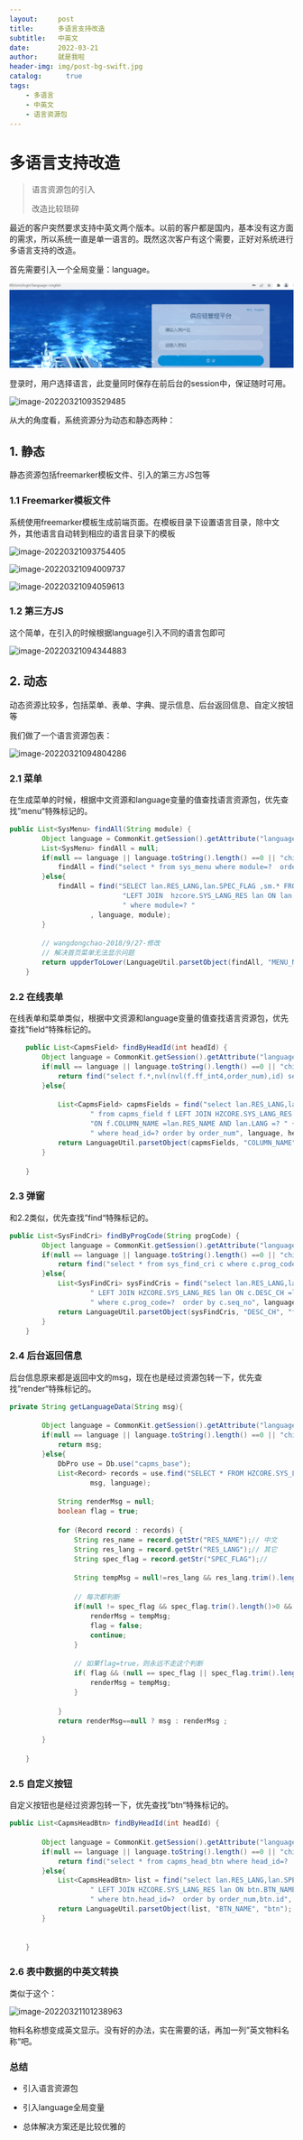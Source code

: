 ```yaml
---
layout:     post
title:      多语言支持改造
subtitle:   中英文
date:       2022-03-21
author:     就是我啦
header-img: img/post-bg-swift.jpg
catalog: 	  true
tags:
    - 多语言    
    - 中英文    
    - 语言资源包
---
```


# 多语言支持改造

> 语言资源包的引入
>
> 改造比较琐碎

最近的客户突然要求支持中英文两个版本。以前的客户都是国内，基本没有这方面的需求，所以系统一直是单一语言的。既然这次客户有这个需要，正好对系统进行多语言支持的改造。

首先需要引入一个全局变量：language。

![image-20220321092957586](/img/images/image-20220321092957586.png)



登录时，用户选择语言，此变量同时保存在前后台的session中，保证随时可用。

![image-20220321093529485](https://gitee.com/shenyao/sohossl/raw/master/images/image-20220321093529485.png)



从大的角度看，系统资源分为动态和静态两种：



## 1. 静态

静态资源包括freemarker模板文件、引入的第三方JS包等



### 1.1 Freemarker模板文件

系统使用freemarker模板生成前端页面。在模板目录下设置语言目录，除中文外，其他语言自动转到相应的语言目录下的模板



![image-20220321093754405](https://gitee.com/shenyao/sohossl/raw/master/images/image-20220321093754405.png)



![image-20220321094009737](https://gitee.com/shenyao/sohossl/raw/master/images/image-20220321094009737.png)



![image-20220321094059613](https://gitee.com/shenyao/sohossl/raw/master/images/image-20220321094059613.png)





### 1.2 第三方JS

这个简单，在引入的时候根据language引入不同的语言包即可

![image-20220321094344883](https://gitee.com/shenyao/sohossl/raw/master/images/image-20220321094344883.png)



## 2. 动态

动态资源比较多，包括菜单、表单、字典、提示信息、后台返回信息、自定义按钮等

我们做了一个语言资源包表：

![image-20220321094804286](https://gitee.com/shenyao/sohossl/raw/master/images/image-20220321094804286.png)



### 2.1 菜单

在生成菜单的时候，根据中文资源和language变量的值查找语言资源包，优先查找”menu“特殊标记的。



~~~java
public List<SysMenu> findAll(String module) {
		Object language = CommonKit.getSession().getAttribute("language");
		List<SysMenu> findAll = null;
		if(null == language || language.toString().length() ==0 || "chinese".equalsIgnoreCase(String.valueOf(language))){
			findAll = find("select * from sys_menu where module=?  order by order_num asc ", module);
		}else{
			findAll = find("SELECT lan.RES_LANG,lan.SPEC_FLAG ,sm.* FROM hzcore.SYS_MENU sm  " +
							"LEFT JOIN  hzcore.SYS_LANG_RES lan ON lan.RES_NAME =sm.MENU_NAME AND lan.LANG =? " +
							" where module=? "
					, language, module);
		}

		// wangdongchao-2018/9/27-修改
		// 解决首页菜单无法显示问题
		return uppderToLower(LanguageUtil.parsetObject(findAll, "MENU_NAME", "menu"));//SysMenu.dao.findByRoleIds
	}
~~~



### 2.2 在线表单

在线表单和菜单类似，根据中文资源和language变量的值查找语言资源包，优先查找”field“特殊标记的。

~~~java
	public List<CapmsField> findByHeadId(int headId) {
		Object language = CommonKit.getSession().getAttribute("language");
		if(null == language || language.toString().length() ==0 || "chinese".equalsIgnoreCase(String.valueOf(language))){
			return find("select f.*,nvl(nvl(f.ff_int4,order_num),id) search_order from capms_field f where head_id=? order by order_num", headId);
		}else{

			List<CapmsField> capmsFields = find("select lan.RES_LANG,lan.SPEC_FLAG ,f.*,nvl(nvl(f.ff_int4,order_num),f.id) search_order  " +
					" from capms_field f LEFT JOIN HZCORE.SYS_LANG_RES lan  " +
					"ON f.COLUMN_NAME =lan.RES_NAME AND lan.LANG =? " +
					" where head_id=? order by order_num", language, headId);
			return LanguageUtil.parsetObject(capmsFields, "COLUMN_NAME", "field");
		}

	}
~~~



### 2.3 弹窗

和2.2类似，优先查找”find“特殊标记的。

~~~java
public List<SysFindCri> findByProgCode(String progCode) {
		Object language = CommonKit.getSession().getAttribute("language");
		if(null == language || language.toString().length() ==0 || "chinese".equalsIgnoreCase(String.valueOf(language))){
			return find("select * from sys_find_cri c where c.prog_code=?  order by c.seq_no", progCode);
		}else{
			List<SysFindCri> sysFindCris = find("select lan.RES_LANG,lan.SPEC_FLAG ,c.* from sys_find_cri c " +
					" LEFT JOIN HZCORE.SYS_LANG_RES lan ON c.DESC_CH =lan.RES_NAME AND lan.LANG =? " +
					" where c.prog_code=?  order by c.seq_no", language, progCode);
			return LanguageUtil.parsetObject(sysFindCris, "DESC_CH", "find");
		}
	}
~~~



### 2.4 后台返回信息

后台信息原来都是返回中文的msg，现在也是经过资源包转一下，优先查找”render“特殊标记的。

~~~java
private String getLanguageData(String msg){

		Object language = CommonKit.getSession().getAttribute("language");
		if(null == language || language.toString().length() ==0 || "chinese".equalsIgnoreCase(String.valueOf(language))){
			return msg;
		}else{
			DbPro use = Db.use("capms_base");
			List<Record> records = use.find("SELECT * FROM HZCORE.SYS_LANG_RES lan WHERE lan.RES_NAME =? AND lan.LANG =?",
					msg, language);

			String renderMsg = null;
			boolean flag = true;

			for (Record record : records) {
				String res_name = record.getStr("RES_NAME");// 中文
				String res_lang = record.getStr("RES_LANG");// 其它
				String spec_flag = record.getStr("SPEC_FLAG");//

				String tempMsg = null!=res_lang && res_lang.trim().length()!=0 ? res_lang : res_name;;

				// 每次都判断
				if(null != spec_flag && spec_flag.trim().length()>0 && "render".equalsIgnoreCase(spec_flag)){
					renderMsg = tempMsg;
					flag = false;
					continue;
				}

				// 如果flag=true，则永远不走这个判断
				if( flag && (null == spec_flag || spec_flag.trim().length()==0 )){
					renderMsg = tempMsg;
				}

			}
			return renderMsg==null ? msg : renderMsg ;

		}

	}
~~~





### 2.5 自定义按钮

自定义按钮也是经过资源包转一下，优先查找”btn“特殊标记的。

~~~java
public List<CapmsHeadBtn> findByHeadId(int headId) {

		Object language = CommonKit.getSession().getAttribute("language");
		if(null == language || language.toString().length() ==0 || "chinese".equalsIgnoreCase(String.valueOf(language))){
			return find("select * from capms_head_btn where head_id=?  order by order_num,id", headId);
		}else{
			List<CapmsHeadBtn> list = find("select lan.RES_LANG,lan.SPEC_FLAG ,btn.* from HZCORE.capms_head_btn btn " +
					" LEFT JOIN HZCORE.SYS_LANG_RES lan ON btn.BTN_NAME =lan.RES_NAME AND lan.LANG =?  " +
					" where btn.head_id=?  order by order_num,btn.id", language, headId);
			return LanguageUtil.parsetObject(list, "BTN_NAME", "btn");
		}


	}
~~~



### 2.6 表中数据的中英文转换

类似于这个：

![image-20220321101238963](https://gitee.com/shenyao/sohossl/raw/master/images/image-20220321101238963.png)

物料名称想变成英文显示。没有好的办法，实在需要的话，再加一列”英文物料名称“吧。





### 总结

- 引入语言资源包

- 引入language全局变量

- 总体解决方案还是比较优雅的

  
